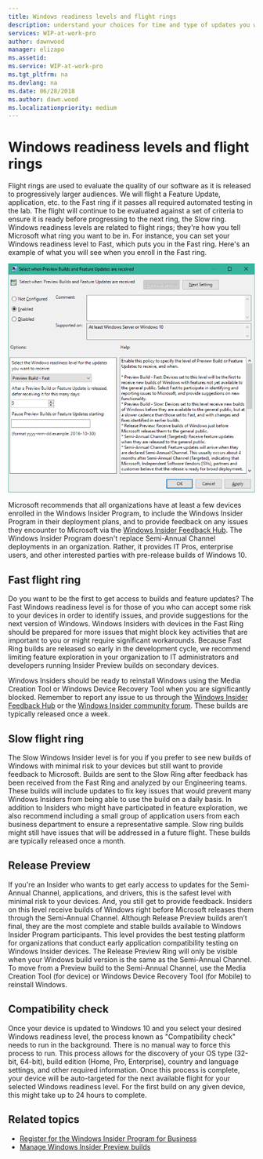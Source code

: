 ```yaml
---
title: Windows readiness levels and flight rings
description: understand your choices for time and type of updates you want to receive
services: WIP-at-work-pro
author: dawnwood
manager: elizapo
ms.assetid: 
ms.service: WIP-at-work-pro
ms.tgt_pltfrm: na
ms.devlang: na
ms.date: 06/28/2018
ms.author: dawn.wood
ms.localizationpriority: medium
---
```


# Windows readiness levels and flight rings
Flight rings are used to evaluate the quality of our software as it is released to progressively larger audiences. We will flight a Feature Update, application, etc. to the Fast ring if it passes all required automated testing in the lab. The flight will continue to be evaluated against a set of criteria to ensure it is ready before progressing to the next ring, the Slow ring. Windows readiness levels are related to flight rings; they're how you tell Microsoft what ring you want to be in. For instance, you can set your Windows readiness level to Fast, which puts you in the Fast ring. Here's an example of what you will see when you enroll in the Fast ring.

![alt text](images/waas-wipfb-policy1.png "set readiness level")

Microsoft recommends that all organizations have at least a few devices enrolled in the Windows Insider Program, to include the Windows Insider Program in their deployment plans, and to provide feedback on any issues they encounter to Microsoft via the [Windows Insider Feedback Hub](wip-4-biz-feedback-hub.md). 
The Windows Insider Program doesn't replace Semi-Annual Channel deployments in an organization. Rather, it provides IT Pros, enterprise users, and other interested parties with pre-release builds of Windows 10.

## Fast flight ring
Do you want to be the first to get access to builds and feature updates? The Fast Windows readiness level is for those of you who can accept some risk to your devices in order to identify issues, and provide suggestions for the next version of Windows.
Windows Insiders with devices in the Fast Ring should be prepared for more issues that might block key activities that are important to you or might require significant workarounds. 
Because Fast Ring builds are released so early in the development cycle, we recommend limiting feature exploration in your organization to IT administrators and developers running Insider Preview builds on secondary devices.

Windows Insiders should be ready to reinstall Windows using the Media Creation Tool or Windows Device Recovery Tool when you are significantly blocked.
Remember to report any issue to us through the [Windows Insider Feedback Hub](wip-4-biz-feedback-hub.md) or the [Windows Insider community forum](https://techcommunity.microsoft.com/t5/Windows-Insider-Program/bd-p/WindowsInsiderProgram).
These builds are typically released once a week.

## Slow flight ring
The Slow Windows Insider level is for you if you prefer to see new builds of Windows with minimal risk to your devices but still want to provide feedback to Microsoft.
Builds are sent to the Slow Ring after feedback has been received from the Fast Ring and analyzed by our Engineering teams. These builds will include updates to fix key issues that would prevent many Windows Insiders from being able to use the build on a daily basis. In addition to Insiders who might have participated in feature exploration, we also recommend including a small group of application users from each business department to ensure a representative sample. Slow ring builds might still have issues that will be addressed in a future flight.
These builds are typically released once a month.

## Release Preview
If you're an Insider who wants to get early access to updates for the Semi-Annual Channel, applications, and drivers, this is the safest level with minimal risk to your devices. And, you still get to provide feedback.
Insiders on this level receive builds of Windows right before Microsoft releases them through the Semi-Annual Channel. Although Release Preview builds aren’t final, they are the most complete and stable builds available to Windows Insider Program participants. This level provides the best testing platform for organizations that conduct early application compatibility testing on Windows Insider devices.
The Release Preview Ring will only be visible when your Windows build version is the same as the Semi-Annual Channel.
To move from a Preview build to the Semi-Annual Channel, use the Media Creation Tool (for device) or Windows Device Recovery Tool (for Mobile) to reinstall Windows. 

## Compatibility check
Once your device is updated to Windows 10 and you select your desired Windows readiness level, the process known as "Compatibility check" needs to run in the background. There is no manual way to force this process to run. This process allows for the discovery of your OS type (32-bit, 64-bit), build edition (Home, Pro, Enterprise), country and language settings, and other required information. Once this process is complete, your device will be auto-targeted for the next available flight for your selected Windows readiness level. For the first build on any given device, this might take up to 24 hours to complete.

## Related topics

* [Register for the Windows Insider Program for Business](wip-4-biz-register.md)
* [Manage Windows Insider Preview builds](wip-4-biz-manage-builds.md)